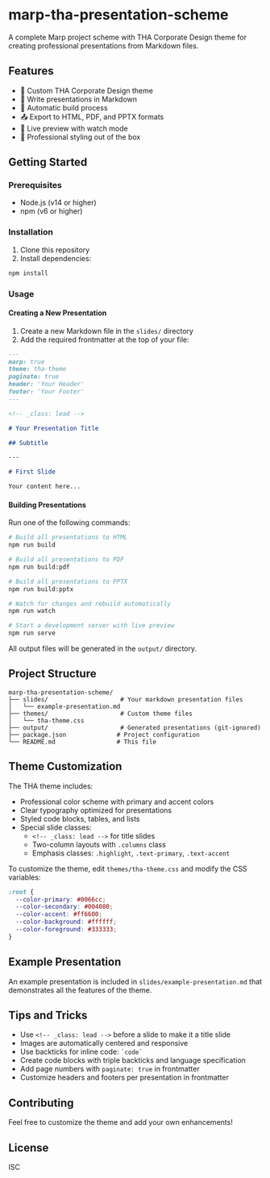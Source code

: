 # marp-tha-presentation-scheme

A complete Marp project scheme with THA Corporate Design theme for creating professional presentations from Markdown files.

## Features

- 🎨 Custom THA Corporate Design theme
- 📝 Write presentations in Markdown
- 🚀 Automatic build process
- 📤 Export to HTML, PDF, and PPTX formats
- 🔄 Live preview with watch mode
- 🎯 Professional styling out of the box

## Getting Started

### Prerequisites

- Node.js (v14 or higher)
- npm (v6 or higher)

### Installation

1. Clone this repository
2. Install dependencies:

```bash
npm install
```

### Usage

#### Creating a New Presentation

1. Create a new Markdown file in the `slides/` directory
2. Add the required frontmatter at the top of your file:

```markdown
---
marp: true
theme: tha-theme
paginate: true
header: 'Your Header'
footer: 'Your Footer'
---

<!-- _class: lead -->

# Your Presentation Title

## Subtitle

---

# First Slide

Your content here...
```

#### Building Presentations

Run one of the following commands:

```bash
# Build all presentations to HTML
npm run build

# Build all presentations to PDF
npm run build:pdf

# Build all presentations to PPTX
npm run build:pptx

# Watch for changes and rebuild automatically
npm run watch

# Start a development server with live preview
npm run serve
```

All output files will be generated in the `output/` directory.

## Project Structure

```
marp-tha-presentation-scheme/
├── slides/                    # Your markdown presentation files
│   └── example-presentation.md
├── themes/                    # Custom theme files
│   └── tha-theme.css
├── output/                    # Generated presentations (git-ignored)
├── package.json              # Project configuration
└── README.md                 # This file
```

## Theme Customization

The THA theme includes:

- Professional color scheme with primary and accent colors
- Clear typography optimized for presentations
- Styled code blocks, tables, and lists
- Special slide classes:
  - `<!-- _class: lead -->` for title slides
  - Two-column layouts with `.columns` class
  - Emphasis classes: `.highlight`, `.text-primary`, `.text-accent`

To customize the theme, edit `themes/tha-theme.css` and modify the CSS variables:

```css
:root {
  --color-primary: #0066cc;
  --color-secondary: #004080;
  --color-accent: #ff6600;
  --color-background: #ffffff;
  --color-foreground: #333333;
}
```

## Example Presentation

An example presentation is included in `slides/example-presentation.md` that demonstrates all the features of the theme.

## Tips and Tricks

- Use `<!-- _class: lead -->` before a slide to make it a title slide
- Images are automatically centered and responsive
- Use backticks for inline code: `` `code` ``
- Create code blocks with triple backticks and language specification
- Add page numbers with `paginate: true` in frontmatter
- Customize headers and footers per presentation in frontmatter

## Contributing

Feel free to customize the theme and add your own enhancements!

## License

ISC
